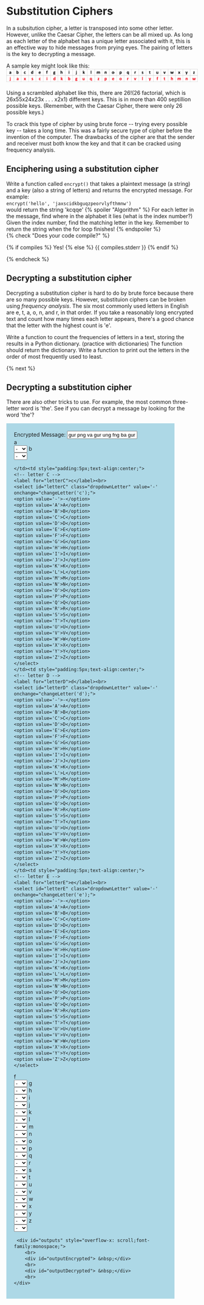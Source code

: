 # Substitution Ciphers
In a subsitution cipher, a letter is transposed into some other letter. However, unlike the Caesar Cipher, the letters can be all mixed up. As long as each letter of the alphabet has a unique letter associated with it, this is an effective way to hide messages from prying eyes. The pairing of letters is the key to decrypting a message.

A sample key might look like this:
![Koch depth 0](https://raw.githubusercontent.com/martybillingsley/images/master/subCipherKey.png) <br><br>
Using a scrambled alphabet like this, there are 26!(26 factorial, which is 26x55x24x23x . . . x2x1) different keys. This is in more than 400 septillion possible keys. (Remember, with the Caesar Cipher, there were only 26 possible keys.)

To crack this type of cipher by using brute force -- trying every possible key -- takes a long time.  This was a fairly secure type of cipher before the invention of the computer. The drawbacks of the cipher are that the sender and receiver must both know the key and that it can be cracked using frequency analysis.
<br>

## Enciphering using a substitution cipher
Write a function called `encrypt()` that takes a plaintext message (a string) and a key (also a string of letters) and returns the encrypted message.  For example:<br>
`encrypt('hello', 'jaxscidkbguqzpeorvlyfthmnw')` <br>
would return the string 'kcqqe'
{% spoiler "Algorithm" %}
For each letter in the message, find where in the alphabet it lies (what is the index number?)
Given the index number, find the matching letter in the key.
Remember to return the string when the for loop finishes!
{% endspoiler %}<br>
{% check "Does your code compile?" %}

  {% if compiles %}
    Yes!
  {% else %}
    {{ compiles.stderr }}
  {% endif %}

{% endcheck %}

## Decrypting a substitution cipher
Decrypting a substitution cipher is hard to do by brute force because there are so many possible keys. However, substituion ciphers can be broken using *frequency analysis*. The six most commonly used letters in English are e, t, a, o, n, and r, in that order. If you take a reasonably long encrypted text and count how many times each letter appears, there's a good chance that the letter with the highest count is 'e'.

Write a function to count the frequencies of letters in a text, storing the results in a Python dictionary. (practice with dictionaries) The function should return the dictionary. Write a function to print out the letters in the order of most frequently used to least.


{% next %}
## Decrypting a substitution cipher
There are also other tricks to use. For example, the most common three-letter word is 'the'. See if you can decrypt a message by looking for the word 'the'?


<div style="background-color:lightblue; padding:20px; width:80%;">
	Encrypted Message: 
	<input id="textInput3" type="text" value="gur png va gur ung fng ba gur avpr kuvgr furrg" style="overflow-x: scroll;"><br>
	<!-- other possibilities:
hke qeelcs ykelc zjveep ajqqeepl bp zn ajqqveez?
who loosed those maroon balloons in my ballroom?

Fuzzy Wuzzy was a bear. Fuzzy Wuzzy had no hair. Fuzzy Wuzzy wasn't fuzzy, was he?
Ifwwn Hfwwn hjl j acjv. Ifwwn Hfwwn kjs pe kjbv. Ifwwn Hfwwn hjlp'y ifwwn, hjl kc?

The rain in Spain stays mainly in the plain
Ykc vjbp bp Lojbp lyjnl zjbpqn bp ykc oqjbp

-->
	<table style="padding:5px;text-align:center;font-family: monospace;">
		<tr><td style="padding:5px;text-align:center;text-align:center;">
	<!-- letter A -->
	<label for="letterA">a</label><br>
	<select id="letterA" class="dropdownLetter" value='-' onchange="changeLetter('a');">
	<option value='-'>-</option>
    <option value='A'>A</option>
    <option value='B'>B</option>
    <option value='C'>C</option>
    <option value='D'>D</option>
    <option value='E'>E</option>
    <option value='F'>F</option>
    <option value='G'>G</option>
    <option value='H'>H</option>
    <option value='I'>I</option>
    <option value='J'>J</option>
    <option value='K'>K</option>
    <option value='L'>L</option>
    <option value='M'>M</option>
    <option value='N'>N</option>
    <option value='O'>O</option>
    <option value='P'>P</option>
    <option value='Q'>Q</option>
    <option value='R'>R</option>
    <option value='S'>S</option>
    <option value='T'>T</option>
    <option value='U'>U</option>
    <option value='V'>V</option>
    <option value='W'>W</option>
    <option value='X'>X</option>
    <option value='Y'>Y</option>
    <option value='Z'>Z</option>
    </select>
	</td><td style="padding:5px;text-align:center;text-align:center;">
    <!-- letter B -->
	<label for="letterB">b</label><br>
	<select id="letterB" class="dropdownLetter" value='-' onchange="changeLetter('b');">
	<option value='-'>-</option>
    <option value='A'>A</option>
    <option value='B'>B</option>
    <option value='C'>C</option>
    <option value='D'>D</option>
    <option value='E'>E</option>
    <option value='F'>F</option>
    <option value='G'>G</option>
    <option value='H'>H</option>
    <option value='I'>I</option>
    <option value='J'>J</option>
    <option value='K'>K</option>
    <option value='L'>L</option>
    <option value='M'>M</option>
    <option value='N'>N</option>
    <option value='O'>O</option>
    <option value='P'>P</option>
    <option value='Q'>Q</option>
    <option value='R'>R</option>
    <option value='S'>S</option>
    <option value='T'>T</option>
    <option value='U'>U</option>
    <option value='V'>V</option>
    <option value='W'>W</option>
    <option value='X'>X</option>
    <option value='Y'>Y</option>
    <option value='Z'>Z</option>
    </select>

	</td><td style="padding:5px;text-align:center;">
    <!-- letter C -->
	<label for="letterC">c</label><br>
	<select id="letterC" class="dropdownLetter" value='-' onchange="changeLetter('c');">
	<option value='-'>-</option>
    <option value='A'>A</option>
    <option value='B'>B</option>
    <option value='C'>C</option>
    <option value='D'>D</option>
    <option value='E'>E</option>
    <option value='F'>F</option>
    <option value='G'>G</option>
    <option value='H'>H</option>
    <option value='I'>I</option>
    <option value='J'>J</option>
    <option value='K'>K</option>
    <option value='L'>L</option>
    <option value='M'>M</option>
    <option value='N'>N</option>
    <option value='O'>O</option>
    <option value='P'>P</option>
    <option value='Q'>Q</option>
    <option value='R'>R</option>
    <option value='S'>S</option>
    <option value='T'>T</option>
    <option value='U'>U</option>
    <option value='V'>V</option>
    <option value='W'>W</option>
    <option value='X'>X</option>
    <option value='Y'>Y</option>
    <option value='Z'>Z</option>
    </select>
	</td><td style="padding:5px;text-align:center;">
    <!-- letter D -->
	<label for="letterD">d</label><br>
	<select id="letterD" class="dropdownLetter" value='-' onchange="changeLetter('d');">
	<option value='-'>-</option>
    <option value='A'>A</option>
    <option value='B'>B</option>
    <option value='C'>C</option>
    <option value='D'>D</option>
    <option value='E'>E</option>
    <option value='F'>F</option>
    <option value='G'>G</option>
    <option value='H'>H</option>
    <option value='I'>I</option>
    <option value='J'>J</option>
    <option value='K'>K</option>
    <option value='L'>L</option>
    <option value='M'>M</option>
    <option value='N'>N</option>
    <option value='O'>O</option>
    <option value='P'>P</option>
    <option value='Q'>Q</option>
    <option value='R'>R</option>
    <option value='S'>S</option>
    <option value='T'>T</option>
    <option value='U'>U</option>
    <option value='V'>V</option>
    <option value='W'>W</option>
    <option value='X'>X</option>
    <option value='Y'>Y</option>
    <option value='Z'>Z</option>
    </select>
	</td><td style="padding:5px;text-align:center;">
    <!-- letter E -->
	<label for="letterE">e</label><br>
	<select id="letterE" class="dropdownLetter" value='-' onchange="changeLetter('e');">
	<option value='-'>-</option>
    <option value='A'>A</option>
    <option value='B'>B</option>
    <option value='C'>C</option>
    <option value='D'>D</option>
    <option value='E'>E</option>
    <option value='F'>F</option>
    <option value='G'>G</option>
    <option value='H'>H</option>
    <option value='I'>I</option>
    <option value='J'>J</option>
    <option value='K'>K</option>
    <option value='L'>L</option>
    <option value='M'>M</option>
    <option value='N'>N</option>
    <option value='O'>O</option>
    <option value='P'>P</option>
    <option value='Q'>Q</option>
    <option value='R'>R</option>
    <option value='S'>S</option>
    <option value='T'>T</option>
    <option value='U'>U</option>
    <option value='V'>V</option>
    <option value='W'>W</option>
    <option value='X'>X</option>
    <option value='Y'>Y</option>
    <option value='Z'>Z</option>
    </select>
</td></tr>
<tr><td style="padding:5px;text-align:center;">
    <!-- letter F -->
	<label for="letterF">f</label><br>
	<select id="letterF" class="dropdownLetter" value='-' onchange="changeLetter('f');">
	<option value='-'>-</option>
    <option value='A'>A</option>
    <option value='B'>B</option>
    <option value='C'>C</option>
    <option value='D'>D</option>
    <option value='E'>E</option>
    <option value='F'>F</option>
    <option value='G'>G</option>
    <option value='H'>H</option>
    <option value='I'>I</option>
    <option value='J'>J</option>
    <option value='K'>K</option>
    <option value='L'>L</option>
    <option value='M'>M</option>
    <option value='N'>N</option>
    <option value='O'>O</option>
    <option value='P'>P</option>
    <option value='Q'>Q</option>
    <option value='R'>R</option>
    <option value='S'>S</option>
    <option value='T'>T</option>
    <option value='U'>U</option>
    <option value='V'>V</option>
    <option value='W'>W</option>
    <option value='X'>X</option>
    <option value='Y'>Y</option>
    <option value='Z'>Z</option>
    </select>
</td><td style="padding:5px;text-align:center;">
    <!-- letter G -->
	<label for="letterG">g</label><br>
	<select id="letterG" class="dropdownLetter" value='-' onchange="changeLetter('g');">
	<option value='-'>-</option>
    <option value='A'>A</option>
    <option value='B'>B</option>
    <option value='C'>C</option>
    <option value='D'>D</option>
    <option value='E'>E</option>
    <option value='F'>F</option>
    <option value='G'>G</option>
    <option value='H'>H</option>
    <option value='I'>I</option>
    <option value='J'>J</option>
    <option value='K'>K</option>
    <option value='L'>L</option>
    <option value='M'>M</option>
    <option value='N'>N</option>
    <option value='O'>O</option>
    <option value='P'>P</option>
    <option value='Q'>Q</option>
    <option value='R'>R</option>
    <option value='S'>S</option>
    <option value='T'>T</option>
    <option value='U'>U</option>
    <option value='V'>V</option>
    <option value='W'>W</option>
    <option value='X'>X</option>
    <option value='Y'>Y</option>
    <option value='Z'>Z</option>
    </select>
</td><td style="padding:5px;text-align:center;">
    <!-- letter H -->
	<label for="letterH">h</label><br>
	<select id="letterH" class="dropdownLetter" value='-' onchange="changeLetter('h');">
	<option value='-'>-</option>
    <option value='A'>A</option>
    <option value='B'>B</option>
    <option value='C'>C</option>
    <option value='D'>D</option>
    <option value='E'>E</option>
    <option value='F'>F</option>
    <option value='G'>G</option>
    <option value='H'>H</option>
    <option value='I'>I</option>
    <option value='J'>J</option>
    <option value='K'>K</option>
    <option value='L'>L</option>
    <option value='M'>M</option>
    <option value='N'>N</option>
    <option value='O'>O</option>
    <option value='P'>P</option>
    <option value='Q'>Q</option>
    <option value='R'>R</option>
    <option value='S'>S</option>
    <option value='T'>T</option>
    <option value='U'>U</option>
    <option value='V'>V</option>
    <option value='W'>W</option>
    <option value='X'>X</option>
    <option value='Y'>Y</option>
    <option value='Z'>Z</option>
    </select>
</td><td style="padding:5px;text-align:center;">
    <!-- letter I -->
	<label for="letterI">i</label><br>
	<select id="letterI" class="dropdownLetter" value='-' onchange="changeLetter('i');">
	<option value='-'>-</option>
    <option value='A'>A</option>
    <option value='B'>B</option>
    <option value='C'>C</option>
    <option value='D'>D</option>
    <option value='E'>E</option>
    <option value='F'>F</option>
    <option value='G'>G</option>
    <option value='H'>H</option>
    <option value='I'>I</option>
    <option value='J'>J</option>
    <option value='K'>K</option>
    <option value='L'>L</option>
    <option value='M'>M</option>
    <option value='N'>N</option>
    <option value='O'>O</option>
    <option value='P'>P</option>
    <option value='Q'>Q</option>
    <option value='R'>R</option>
    <option value='S'>S</option>
    <option value='T'>T</option>
    <option value='U'>U</option>
    <option value='V'>V</option>
    <option value='W'>W</option>
    <option value='X'>X</option>
    <option value='Y'>Y</option>
    <option value='Z'>Z</option>
    </select>
</td><td style="padding:5px;text-align:center;">
    <!-- letter J -->
	<label for="letterJ">j</label><br>
	<select id="letterJ" class="dropdownLetter" value='-' onchange="changeLetter('j');">
	<option value='-'>-</option>
    <option value='A'>A</option>
    <option value='B'>B</option>
    <option value='C'>C</option>
    <option value='D'>D</option>
    <option value='E'>E</option>
    <option value='F'>F</option>
    <option value='G'>G</option>
    <option value='H'>H</option>
    <option value='I'>I</option>
    <option value='J'>J</option>
    <option value='K'>K</option>
    <option value='L'>L</option>
    <option value='M'>M</option>
    <option value='N'>N</option>
    <option value='O'>O</option>
    <option value='P'>P</option>
    <option value='Q'>Q</option>
    <option value='R'>R</option>
    <option value='S'>S</option>
    <option value='T'>T</option>
    <option value='U'>U</option>
    <option value='V'>V</option>
    <option value='W'>W</option>
    <option value='X'>X</option>
    <option value='Y'>Y</option>
    <option value='Z'>Z</option>
    </select>
</td></tr>
<tr><td style="padding:5px;text-align:center;">
    <!-- letter K -->
	<label for="letterK">k</label><br>
	<select id="letterK" class="dropdownLetter" value='-' onchange="changeLetter('k');">
	<option value='-'>-</option>
    <option value='A'>A</option>
    <option value='B'>B</option>
    <option value='C'>C</option>
    <option value='D'>D</option>
    <option value='E'>E</option>
    <option value='F'>F</option>
    <option value='G'>G</option>
    <option value='H'>H</option>
    <option value='I'>I</option>
    <option value='J'>J</option>
    <option value='K'>K</option>
    <option value='L'>L</option>
    <option value='M'>M</option>
    <option value='N'>N</option>
    <option value='O'>O</option>
    <option value='P'>P</option>
    <option value='Q'>Q</option>
    <option value='R'>R</option>
    <option value='S'>S</option>
    <option value='T'>T</option>
    <option value='U'>U</option>
    <option value='V'>V</option>
    <option value='W'>W</option>
    <option value='X'>X</option>
    <option value='Y'>Y</option>
    <option value='Z'>Z</option>
    </select>
</td><td style="padding:5px;text-align:center;">
    <!-- letter L -->
	<label for="letterL">l</label><br>
	<select id="letterL" class="dropdownLetter" value='-' onchange="changeLetter('l');">
	<option value='-'>-</option>
    <option value='A'>A</option>
    <option value='B'>B</option>
    <option value='C'>C</option>
    <option value='D'>D</option>
    <option value='E'>E</option>
    <option value='F'>F</option>
    <option value='G'>G</option>
    <option value='H'>H</option>
    <option value='I'>I</option>
    <option value='J'>J</option>
    <option value='K'>K</option>
    <option value='L'>L</option>
    <option value='M'>M</option>
    <option value='N'>N</option>
    <option value='O'>O</option>
    <option value='P'>P</option>
    <option value='Q'>Q</option>
    <option value='R'>R</option>
    <option value='S'>S</option>
    <option value='T'>T</option>
    <option value='U'>U</option>
    <option value='V'>V</option>
    <option value='W'>W</option>
    <option value='X'>X</option>
    <option value='Y'>Y</option>
    <option value='Z'>Z</option>
    </select>
</td><td style="padding:5px;text-align:center;">
    <!-- letter M -->
	<label for="letterM">m</label><br>
	<select id="letterM" class="dropdownLetter" value='-' onchange="changeLetter('m');">
	<option value='-'>-</option>
    <option value='A'>A</option>
    <option value='B'>B</option>
    <option value='C'>C</option>
    <option value='D'>D</option>
    <option value='E'>E</option>
    <option value='F'>F</option>
    <option value='G'>G</option>
    <option value='H'>H</option>
    <option value='I'>I</option>
    <option value='J'>J</option>
    <option value='K'>K</option>
    <option value='L'>L</option>
    <option value='M'>M</option>
    <option value='N'>N</option>
    <option value='O'>O</option>
    <option value='P'>P</option>
    <option value='Q'>Q</option>
    <option value='R'>R</option>
    <option value='S'>S</option>
    <option value='T'>T</option>
    <option value='U'>U</option>
    <option value='V'>V</option>
    <option value='W'>W</option>
    <option value='X'>X</option>
    <option value='Y'>Y</option>
    <option value='Z'>Z</option>
    </select>
</td><td style="padding:5px;text-align:center;">
    <!-- letter N -->
	<label for="letterN">n</label><br>
	<select id="letterN" class="dropdownLetter" value='-' onchange="changeLetter('n');">
	<option value='-'>-</option>
    <option value='A'>A</option>
    <option value='B'>B</option>
    <option value='C'>C</option>
    <option value='D'>D</option>
    <option value='E'>E</option>
    <option value='F'>F</option>
    <option value='G'>G</option>
    <option value='H'>H</option>
    <option value='I'>I</option>
    <option value='J'>J</option>
    <option value='K'>K</option>
    <option value='L'>L</option>
    <option value='M'>M</option>
    <option value='N'>N</option>
    <option value='O'>O</option>
    <option value='P'>P</option>
    <option value='Q'>Q</option>
    <option value='R'>R</option>
    <option value='S'>S</option>
    <option value='T'>T</option>
    <option value='U'>U</option>
    <option value='V'>V</option>
    <option value='W'>W</option>
    <option value='X'>X</option>
    <option value='Y'>Y</option>
    <option value='Z'>Z</option>
    </select>
</td><td style="padding:5px;text-align:center;">
    <!-- letter O -->
	<label for="letterO">o</label><br>
	<select id="letterO" class="dropdownLetter" value='-' onchange="changeLetter('o');">
	<option value='-'>-</option>
    <option value='A'>A</option>
    <option value='B'>B</option>
    <option value='C'>C</option>
    <option value='D'>D</option>
    <option value='E'>E</option>
    <option value='F'>F</option>
    <option value='G'>G</option>
    <option value='H'>H</option>
    <option value='I'>I</option>
    <option value='J'>J</option>
    <option value='K'>K</option>
    <option value='L'>L</option>
    <option value='M'>M</option>
    <option value='N'>N</option>
    <option value='O'>O</option>
    <option value='P'>P</option>
    <option value='Q'>Q</option>
    <option value='R'>R</option>
    <option value='S'>S</option>
    <option value='T'>T</option>
    <option value='U'>U</option>
    <option value='V'>V</option>
    <option value='W'>W</option>
    <option value='X'>X</option>
    <option value='Y'>Y</option>
    <option value='Z'>Z</option>
    </select>
</td></tr>
<tr><td style="padding:5px;text-align:center;">
    <!-- letter P -->
	<label for="letterP">p</label><br>
	<select id="letterP" class="dropdownLetter" value='-' onchange="changeLetter('p');">
	<option value='-'>-</option>
    <option value='A'>A</option>
    <option value='B'>B</option>
    <option value='C'>C</option>
    <option value='D'>D</option>
    <option value='E'>E</option>
    <option value='F'>F</option>
    <option value='G'>G</option>
    <option value='H'>H</option>
    <option value='I'>I</option>
    <option value='J'>J</option>
    <option value='K'>K</option>
    <option value='L'>L</option>
    <option value='M'>M</option>
    <option value='N'>N</option>
    <option value='O'>O</option>
    <option value='P'>P</option>
    <option value='Q'>Q</option>
    <option value='R'>R</option>
    <option value='S'>S</option>
    <option value='T'>T</option>
    <option value='U'>U</option>
    <option value='V'>V</option>
    <option value='W'>W</option>
    <option value='X'>X</option>
    <option value='Y'>Y</option>
    <option value='Z'>Z</option>
    </select>
</td><td style="padding:5px;text-align:center;">
    <!-- letter Q -->
	<label for="letterQ">q</label><br>
	<select id="letterQ" class="dropdownLetter" value='-' onchange="changeLetter('q');">
	<option value='-'>-</option>
    <option value='A'>A</option>
    <option value='B'>B</option>
    <option value='C'>C</option>
    <option value='D'>D</option>
    <option value='E'>E</option>
    <option value='F'>F</option>
    <option value='G'>G</option>
    <option value='H'>H</option>
    <option value='I'>I</option>
    <option value='J'>J</option>
    <option value='K'>K</option>
    <option value='L'>L</option>
    <option value='M'>M</option>
    <option value='N'>N</option>
    <option value='O'>O</option>
    <option value='P'>P</option>
    <option value='Q'>Q</option>
    <option value='R'>R</option>
    <option value='S'>S</option>
    <option value='T'>T</option>
    <option value='U'>U</option>
    <option value='V'>V</option>
    <option value='W'>W</option>
    <option value='X'>X</option>
    <option value='Y'>Y</option>
    <option value='Z'>Z</option>
    </select>
</td><td style="padding:5px;text-align:center;">
    <!-- letter R -->
	<label for="letterR">r</label><br>
	<select id="letterR" class="dropdownLetter" value='-' onchange="changeLetter('r');">
	<option value='-'>-</option>
    <option value='A'>A</option>
    <option value='B'>B</option>
    <option value='C'>C</option>
    <option value='D'>D</option>
    <option value='E'>E</option>
    <option value='F'>F</option>
    <option value='G'>G</option>
    <option value='H'>H</option>
    <option value='I'>I</option>
    <option value='J'>J</option>
    <option value='K'>K</option>
    <option value='L'>L</option>
    <option value='M'>M</option>
    <option value='N'>N</option>
    <option value='O'>O</option>
    <option value='P'>P</option>
    <option value='Q'>Q</option>
    <option value='R'>R</option>
    <option value='S'>S</option>
    <option value='T'>T</option>
    <option value='U'>U</option>
    <option value='V'>V</option>
    <option value='W'>W</option>
    <option value='X'>X</option>
    <option value='Y'>Y</option>
    <option value='Z'>Z</option>
    </select>
</td><td style="padding:5px;text-align:center;">
    <!-- letter S -->
	<label for="letterS">s</label><br>
	<select id="letterS" class="dropdownLetter" value='-' onchange="changeLetter('s');">
	<option value='-'>-</option>
    <option value='A'>A</option>
    <option value='B'>B</option>
    <option value='C'>C</option>
    <option value='D'>D</option>
    <option value='E'>E</option>
    <option value='F'>F</option>
    <option value='G'>G</option>
    <option value='H'>H</option>
    <option value='I'>I</option>
    <option value='J'>J</option>
    <option value='K'>K</option>
    <option value='L'>L</option>
    <option value='M'>M</option>
    <option value='N'>N</option>
    <option value='O'>O</option>
    <option value='P'>P</option>
    <option value='Q'>Q</option>
    <option value='R'>R</option>
    <option value='S'>S</option>
    <option value='T'>T</option>
    <option value='U'>U</option>
    <option value='V'>V</option>
    <option value='W'>W</option>
    <option value='X'>X</option>
    <option value='Y'>Y</option>
    <option value='Z'>Z</option>
    </select>
</td><td style="padding:5px;text-align:center;">
    <!-- letter T -->
	<label for="letterT">t</label><br>
	<select id="letterT" class="dropdownLetter" value='-' onchange="changeLetter('t');">
	<option value='-'>-</option>
    <option value='A'>A</option>
    <option value='B'>B</option>
    <option value='C'>C</option>
    <option value='D'>D</option>
    <option value='E'>E</option>
    <option value='F'>F</option>
    <option value='G'>G</option>
    <option value='H'>H</option>
    <option value='I'>I</option>
    <option value='J'>J</option>
    <option value='K'>K</option>
    <option value='L'>L</option>
    <option value='M'>M</option>
    <option value='N'>N</option>
    <option value='O'>O</option>
    <option value='P'>P</option>
    <option value='Q'>Q</option>
    <option value='R'>R</option>
    <option value='S'>S</option>
    <option value='T'>T</option>
    <option value='U'>U</option>
    <option value='V'>V</option>
    <option value='W'>W</option>
    <option value='X'>X</option>
    <option value='Y'>Y</option>
    <option value='Z'>Z</option>
    </select>
</td></tr>
<tr><td style="padding:5px;text-align:center;">
   	<!-- letter U -->
	<label for="letterU">u</label><br>
	<select id="letterU" class="dropdownLetter" value='-' onchange="changeLetter('u');">
	<option value='-'>-</option>
    <option value='A'>A</option>
    <option value='B'>B</option>
    <option value='C'>C</option>
    <option value='D'>D</option>
    <option value='E'>E</option>
    <option value='F'>F</option>
    <option value='G'>G</option>
    <option value='H'>H</option>
    <option value='I'>I</option>
    <option value='J'>J</option>
    <option value='K'>K</option>
    <option value='L'>L</option>
    <option value='M'>M</option>
    <option value='N'>N</option>
    <option value='O'>O</option>
    <option value='P'>P</option>
    <option value='Q'>Q</option>
    <option value='R'>R</option>
    <option value='S'>S</option>
    <option value='T'>T</option>
    <option value='U'>U</option>
    <option value='V'>V</option>
    <option value='W'>W</option>
    <option value='X'>X</option>
    <option value='Y'>Y</option>
    <option value='Z'>Z</option>
    </select>
</td><td style="padding:5px;text-align:center;">
   	<!-- letter V -->
	<label for="letterV">v</label><br>
	<select id="letterV" class="dropdownLetter" value='-' onchange="changeLetter('v');">
	<option value='-'>-</option>
    <option value='A'>A</option>
    <option value='B'>B</option>
    <option value='C'>C</option>
    <option value='D'>D</option>
    <option value='E'>E</option>
    <option value='F'>F</option>
    <option value='G'>G</option>
    <option value='H'>H</option>
    <option value='I'>I</option>
    <option value='J'>J</option>
    <option value='K'>K</option>
    <option value='L'>L</option>
    <option value='M'>M</option>
    <option value='N'>N</option>
    <option value='O'>O</option>
    <option value='P'>P</option>
    <option value='Q'>Q</option>
    <option value='R'>R</option>
    <option value='S'>S</option>
    <option value='T'>T</option>
    <option value='U'>U</option>
    <option value='V'>V</option>
    <option value='W'>W</option>
    <option value='X'>X</option>
    <option value='Y'>Y</option>
    <option value='Z'>Z</option>
    </select>
</td><td style="padding:5px;text-align:center;">
   	<!-- letter W -->
	<label for="letterW">w</label><br>
	<select id="letterW" class="dropdownLetter" value='-' onchange="changeLetter('w');">
	<option value='-'>-</option>
    <option value='A'>A</option>
    <option value='B'>B</option>
    <option value='C'>C</option>
    <option value='D'>D</option>
    <option value='E'>E</option>
    <option value='F'>F</option>
    <option value='G'>G</option>
    <option value='H'>H</option>
    <option value='I'>I</option>
    <option value='J'>J</option>
    <option value='K'>K</option>
    <option value='L'>L</option>
    <option value='M'>M</option>
    <option value='N'>N</option>
    <option value='O'>O</option>
    <option value='P'>P</option>
    <option value='Q'>Q</option>
    <option value='R'>R</option>
    <option value='S'>S</option>
    <option value='T'>T</option>
    <option value='U'>U</option>
    <option value='V'>V</option>
    <option value='W'>W</option>
    <option value='X'>X</option>
    <option value='Y'>Y</option>
    <option value='Z'>Z</option>
    </select>
</td><td style="padding:5px;text-align:center;">
   	<!-- letter X -->
	<label for="letterX">x</label><br>
	<select id="letterX" class="dropdownLetter" value='-' onchange="changeLetter('x');">
	<option value='-'>-</option>
    <option value='A'>A</option>
    <option value='B'>B</option>
    <option value='C'>C</option>
    <option value='D'>D</option>
    <option value='E'>E</option>
    <option value='F'>F</option>
    <option value='G'>G</option>
    <option value='H'>H</option>
    <option value='I'>I</option>
    <option value='J'>J</option>
    <option value='K'>K</option>
    <option value='L'>L</option>
    <option value='M'>M</option>
    <option value='N'>N</option>
    <option value='O'>O</option>
    <option value='P'>P</option>
    <option value='Q'>Q</option>
    <option value='R'>R</option>
    <option value='S'>S</option>
    <option value='T'>T</option>
    <option value='U'>U</option>
    <option value='V'>V</option>
    <option value='W'>W</option>
    <option value='X'>X</option>
    <option value='Y'>Y</option>
    <option value='Z'>Z</option>
    </select>
</td><td style="padding:5px;text-align:center;">
    <!-- letter Y -->
	<label for="letterY">y</label><br>
	<select id="letterY" class="dropdownLetter" value='-' onchange="changeLetter('y');">
	<option value='-'>-</option>
    <option value='A'>A</option>
    <option value='B'>B</option>
    <option value='C'>C</option>
    <option value='D'>D</option>
    <option value='E'>E</option>
    <option value='F'>F</option>
    <option value='G'>G</option>
    <option value='H'>H</option>
    <option value='I'>I</option>
    <option value='J'>J</option>
    <option value='K'>K</option>
    <option value='L'>L</option>
    <option value='M'>M</option>
    <option value='N'>N</option>
    <option value='O'>O</option>
    <option value='P'>P</option>
    <option value='Q'>Q</option>
    <option value='R'>R</option>
    <option value='S'>S</option>
    <option value='T'>T</option>
    <option value='U'>U</option>
    <option value='V'>V</option>
    <option value='W'>W</option>
    <option value='X'>X</option>
    <option value='Y'>Y</option>
    <option value='Z'>Z</option>
    </select>
</td></tr>
<tr><td style="padding:5px;text-align:center;">
   	<!-- letter Z -->
	<label for="letterZ">z</label><br>
	<select id="letterZ" class="dropdownLetter" value='-' onchange="changeLetter('z');">
	<option value='-'>-</option>
    <option value='A'>A</option>
    <option value='B'>B</option>
    <option value='C'>C</option>
    <option value='D'>D</option>
    <option value='E'>E</option>
    <option value='F'>F</option>
    <option value='G'>G</option>
    <option value='H'>H</option>
    <option value='I'>I</option>
    <option value='J'>J</option>
    <option value='K'>K</option>
    <option value='L'>L</option>
    <option value='M'>M</option>
    <option value='N'>N</option>
    <option value='O'>O</option>
    <option value='P'>P</option>
    <option value='Q'>Q</option>
    <option value='R'>R</option>
    <option value='S'>S</option>
    <option value='T'>T</option>
    <option value='U'>U</option>
    <option value='V'>V</option>
    <option value='W'>W</option>
    <option value='X'>X</option>
    <option value='Y'>Y</option>
    <option value='Z'>Z</option>
    </select>
</td><td></td><td></td><td></td><td></td>
</tr></table>
 
	 <div id="outputs" style="overflow-x: scroll;font-family:monospace;">
	 	<br>
		<div id="outputEncrypted"> &nbsp;</div>
		<br>
		<div id="outputDecrypted"> &nbsp;</div>
		<br>
	</div>
</div>

<script>
	function checkDuplicates(curLtr){
		alphabet = "abcdefghijklmnopqrstuvwxyz";
		for (var i=0; i<26;i++){
			otherLtr = alphabet[i];
			console.log("cur: " + curLtr + " other: "+otherLtr+" lookup: "+letterLookup(otherLtr));
			if (curLtr == letterLookup(otherLtr).toLowerCase()){
				resetLetterSelect(otherLtr);
			}
		}
	}
	function resetLetterSelect(ltr){
		switch (ltr){
			case 'a':
				document.getElementById('letterA').value = '-';
				break;
			case 'b':
				document.getElementById('letterB').value = '-';
				break;
			case 'c':
				document.getElementById('letterC').value = '-';
				break;
			case 'd':
				document.getElementById('letterD').value = '-';
				break;
			case 'e':
				document.getElementById('letterE').value = '-';
				break;
			case 'f':
				document.getElementById('letterF').value = '-';
				break;
			case 'g':
				document.getElementById('letterG').value = '-';
				break;
			case 'h':
				document.getElementById('letterH').value = '-';
				break;
			case 'i':
				document.getElementById('letterI').value = '-';
				break;
			case 'j':
				document.getElementById('letterJ').value = '-';
				break;
			case 'k':
				document.getElementById('letterK').value = '-';
				break;
			case 'l':
				document.getElementById('letterL').value = '-';
				break;
			case 'm':
				document.getElementById('letterM').value = '-';
				break;
			case 'n':
				document.getElementById('letterN').value = '-';
				break;
			case 'o':
				document.getElementById('letterO').value = '-';
				break;
			case 'p':
				document.getElementById('letterP').value = '-';
				break;
			case 'q':
				document.getElementById('letterQ').value = '-';
				break;
			case 'r':
				document.getElementById('letterR').value = '-';
				break;
			case 's':
				document.getElementById('letterS').value = '-';
				break;
			case 't':
				document.getElementById('letterT').value = '-';
				break;
			case 'u':
				document.getElementById('letterU').value = '-';
				break;
			case 'v':
				document.getElementById('letterV').value = '-';
				break;
			case 'w':
				document.getElementById('letterW').value = '-';
				break;
			case 'x':
				document.getElementById('letterX').value = '-';
				break;
			case 'y':
				document.getElementById('letterY').value = '-';
				break;
			case 'z':
				document.getElementById('letterZ').value = '-';
				break;
			default:
				newLtr = oldLtr;
		}
		return (newLtr);
	}
	function letterLookup(oldLtr){
		var newLtr;
		switch (oldLtr){
			case 'a':
				newLtr = document.getElementById('letterA').value;
				break;
			case 'b':
				newLtr = document.getElementById('letterB').value;
				break;
			case 'c':
				newLtr = document.getElementById('letterC').value;
				break;
			case 'd':
				newLtr = document.getElementById('letterD').value;
				break;
			case 'e':
				newLtr = document.getElementById('letterE').value;
				break;
			case 'f':
				newLtr = document.getElementById('letterF').value;
				break;
			case 'g':
				newLtr = document.getElementById('letterG').value;
				break;
			case 'h':
				newLtr = document.getElementById('letterH').value;
				break;
			case 'i':
				newLtr = document.getElementById('letterI').value;
				break;
			case 'j':
				newLtr = document.getElementById('letterJ').value;
				break;
			case 'k':
				newLtr = document.getElementById('letterK').value;
				break;
			case 'l':
				newLtr = document.getElementById('letterL').value;
				break;
			case 'm':
				newLtr = document.getElementById('letterM').value;
				break;
			case 'n':
				newLtr = document.getElementById('letterN').value;
				break;
			case 'o':
				newLtr = document.getElementById('letterO').value;
				break;
			case 'p':
				newLtr = document.getElementById('letterP').value;
				break;
			case 'q':
				newLtr = document.getElementById('letterQ').value;
				break;
			case 'r':
				newLtr = document.getElementById('letterR').value;
				break;
			case 's':
				newLtr = document.getElementById('letterS').value;
				break;
			case 't':
				newLtr = document.getElementById('letterT').value;
				break;
			case 'u':
				newLtr = document.getElementById('letterU').value;
				break;
			case 'v':
				newLtr = document.getElementById('letterV').value;
				break;
			case 'w':
				newLtr = document.getElementById('letterW').value;
				break;
			case 'x':
				newLtr = document.getElementById('letterX').value;
				break;
			case 'y':
				newLtr = document.getElementById('letterY').value;
				break;
			case 'z':
				newLtr = document.getElementById('letterZ').value;
				break;
			default:
				newLtr = oldLtr;
		}
		return (newLtr);
	}

	function changeLetter(oldLtr){
		var oldMsg = document.getElementById('textInput3').value;
		checkDuplicates(oldLtr);
		var newMsg='';
		var newLtr = letterLookup(oldLtr);
		for (var i = 0; i < oldMsg.length; i++) {
  			newMsg += letterLookup(oldMsg.charAt(i));
		}
		console.log(oldLtr+'->'+newLtr);
		console.log(newMsg)
		document.getElementById("outputEncrypted").innerText = oldMsg;
		document.getElementById("outputDecrypted").innerText = newMsg;
	}
	changeLetter('letterA');

</script>

